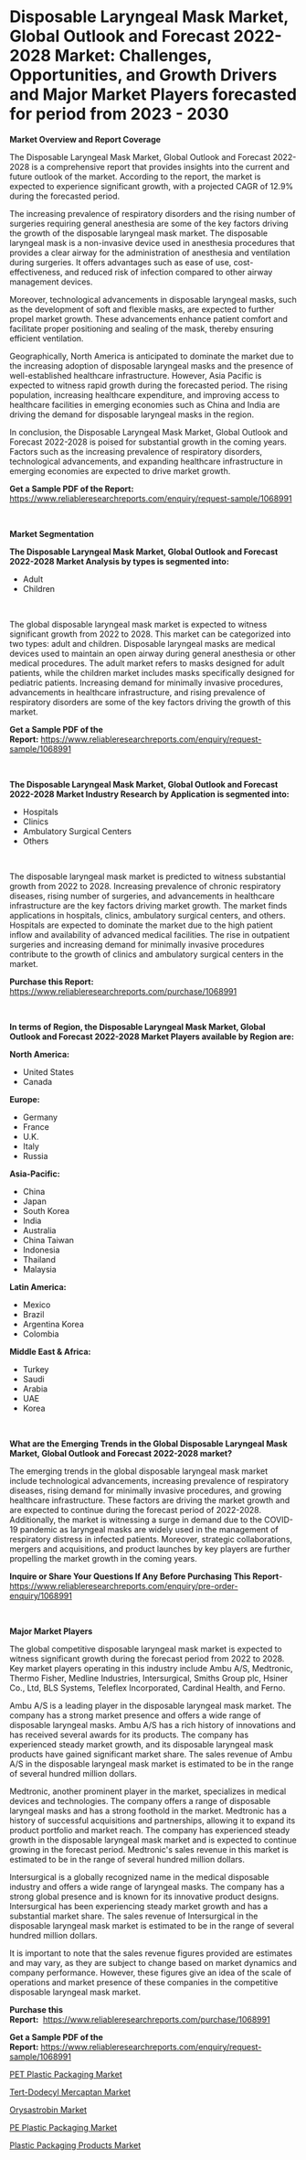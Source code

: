 <p><h1>Disposable Laryngeal Mask Market, Global Outlook and Forecast 2022-2028 Market: Challenges, Opportunities, and Growth Drivers and Major Market Players forecasted for period from 2023 - 2030</h1></p><p><strong>Market Overview and Report Coverage</strong></p>
<p><p>The Disposable Laryngeal Mask Market, Global Outlook and Forecast 2022-2028 is a comprehensive report that provides insights into the current and future outlook of the market. According to the report, the market is expected to experience significant growth, with a projected CAGR of 12.9% during the forecasted period.</p><p>The increasing prevalence of respiratory disorders and the rising number of surgeries requiring general anesthesia are some of the key factors driving the growth of the disposable laryngeal mask market. The disposable laryngeal mask is a non-invasive device used in anesthesia procedures that provides a clear airway for the administration of anesthesia and ventilation during surgeries. It offers advantages such as ease of use, cost-effectiveness, and reduced risk of infection compared to other airway management devices.</p><p>Moreover, technological advancements in disposable laryngeal masks, such as the development of soft and flexible masks, are expected to further propel market growth. These advancements enhance patient comfort and facilitate proper positioning and sealing of the mask, thereby ensuring efficient ventilation.</p><p>Geographically, North America is anticipated to dominate the market due to the increasing adoption of disposable laryngeal masks and the presence of well-established healthcare infrastructure. However, Asia Pacific is expected to witness rapid growth during the forecasted period. The rising population, increasing healthcare expenditure, and improving access to healthcare facilities in emerging economies such as China and India are driving the demand for disposable laryngeal masks in the region.</p><p>In conclusion, the Disposable Laryngeal Mask Market, Global Outlook and Forecast 2022-2028 is poised for substantial growth in the coming years. Factors such as the increasing prevalence of respiratory disorders, technological advancements, and expanding healthcare infrastructure in emerging economies are expected to drive market growth.</p></p>
<p><strong>Get a Sample PDF of the Report:</strong> <a href="https://www.reliableresearchreports.com/enquiry/request-sample/1068991">https://www.reliableresearchreports.com/enquiry/request-sample/1068991</a></p>
<p>&nbsp;</p>
<p><strong>Market Segmentation</strong></p>
<p><strong>The Disposable Laryngeal Mask Market, Global Outlook and Forecast 2022-2028 Market Analysis by types is segmented into:</strong></p>
<p><ul><li>Adult</li><li>Children</li></ul></p>
<p>&nbsp;</p>
<p><p>The global disposable laryngeal mask market is expected to witness significant growth from 2022 to 2028. This market can be categorized into two types: adult and children. Disposable laryngeal masks are medical devices used to maintain an open airway during general anesthesia or other medical procedures. The adult market refers to masks designed for adult patients, while the children market includes masks specifically designed for pediatric patients. Increasing demand for minimally invasive procedures, advancements in healthcare infrastructure, and rising prevalence of respiratory disorders are some of the key factors driving the growth of this market.</p></p>
<p><strong>Get a Sample PDF of the Report:</strong>&nbsp;<a href="https://www.reliableresearchreports.com/enquiry/request-sample/1068991">https://www.reliableresearchreports.com/enquiry/request-sample/1068991</a></p>
<p>&nbsp;</p>
<p><strong>The Disposable Laryngeal Mask Market, Global Outlook and Forecast 2022-2028 Market Industry Research by Application is segmented into:</strong></p>
<p><ul><li>Hospitals</li><li>Clinics</li><li>Ambulatory Surgical Centers</li><li>Others</li></ul></p>
<p>&nbsp;</p>
<p><p>The disposable laryngeal mask market is predicted to witness substantial growth from 2022 to 2028. Increasing prevalence of chronic respiratory diseases, rising number of surgeries, and advancements in healthcare infrastructure are the key factors driving market growth. The market finds applications in hospitals, clinics, ambulatory surgical centers, and others. Hospitals are expected to dominate the market due to the high patient inflow and availability of advanced medical facilities. The rise in outpatient surgeries and increasing demand for minimally invasive procedures contribute to the growth of clinics and ambulatory surgical centers in the market.</p></p>
<p><strong>Purchase this Report:</strong>&nbsp; <a href="https://www.reliableresearchreports.com/purchase/1068991">https://www.reliableresearchreports.com/purchase/1068991</a></p>
<p>&nbsp;</p>
<p><strong>In terms of Region, the Disposable Laryngeal Mask Market, Global Outlook and Forecast 2022-2028 Market Players available by Region are:</strong></p>
<p>
    <p> <strong> North America: </strong>
        <ul>
            <li>United States</li>
            <li>Canada</li>
        </ul>
        </p> 
    <p> <strong> Europe: </strong>
        <ul>
            <li>Germany</li>
            <li>France</li>
            <li>U.K.</li>
            <li>Italy</li>
            <li>Russia</li>
        </ul>
        </p> 
    <p> <strong> Asia-Pacific: </strong>
        <ul>
            <li>China</li>
            <li>Japan</li>
            <li>South Korea</li>
            <li>India</li>
            <li>Australia</li>
            <li>China Taiwan</li>
            <li>Indonesia</li>
            <li>Thailand</li>
            <li>Malaysia</li>
        </ul>
        </p> 
    <p> <strong> Latin America: </strong>
        <ul>
            <li>Mexico</li>
            <li>Brazil</li>
            <li>Argentina Korea</li>
            <li>Colombia</li>
        </ul>
        </p> 
    <p> <strong> Middle East & Africa: </strong>
        <ul>
            <li>Turkey</li>
            <li>Saudi</li>
            <li>Arabia</li>
            <li>UAE</li>
            <li>Korea</li>
        </ul>
    </p>
    </p>
<p>&nbsp;</p>
<p><strong>What are the Emerging Trends in the Global Disposable Laryngeal Mask Market, Global Outlook and Forecast 2022-2028 market?</strong></p>
<p><p>The emerging trends in the global disposable laryngeal mask market include technological advancements, increasing prevalence of respiratory diseases, rising demand for minimally invasive procedures, and growing healthcare infrastructure. These factors are driving the market growth and are expected to continue during the forecast period of 2022-2028. Additionally, the market is witnessing a surge in demand due to the COVID-19 pandemic as laryngeal masks are widely used in the management of respiratory distress in infected patients. Moreover, strategic collaborations, mergers and acquisitions, and product launches by key players are further propelling the market growth in the coming years.</p></p>
<p><strong>Inquire or Share Your Questions If Any Before Purchasing This Report</strong>- <a href="https://www.reliableresearchreports.com/enquiry/pre-order-enquiry/1068991">https://www.reliableresearchreports.com/enquiry/pre-order-enquiry/1068991</a></p>
<p>&nbsp;</p>
<p><strong>Major Market Players</strong></p>
<p><p>The global competitive disposable laryngeal mask market is expected to witness significant growth during the forecast period from 2022 to 2028. Key market players operating in this industry include Ambu A/S, Medtronic, Thermo Fisher, Medline Industries, Intersurgical, Smiths Group plc, Hsiner Co., Ltd, BLS Systems, Teleflex Incorporated, Cardinal Health, and Ferno.</p><p>Ambu A/S is a leading player in the disposable laryngeal mask market. The company has a strong market presence and offers a wide range of disposable laryngeal masks. Ambu A/S has a rich history of innovations and has received several awards for its products. The company has experienced steady market growth, and its disposable laryngeal mask products have gained significant market share. The sales revenue of Ambu A/S in the disposable laryngeal mask market is estimated to be in the range of several hundred million dollars.</p><p>Medtronic, another prominent player in the market, specializes in medical devices and technologies. The company offers a range of disposable laryngeal masks and has a strong foothold in the market. Medtronic has a history of successful acquisitions and partnerships, allowing it to expand its product portfolio and market reach. The company has experienced steady growth in the disposable laryngeal mask market and is expected to continue growing in the forecast period. Medtronic's sales revenue in this market is estimated to be in the range of several hundred million dollars.</p><p>Intersurgical is a globally recognized name in the medical disposable industry and offers a wide range of laryngeal masks. The company has a strong global presence and is known for its innovative product designs. Intersurgical has been experiencing steady market growth and has a substantial market share. The sales revenue of Intersurgical in the disposable laryngeal mask market is estimated to be in the range of several hundred million dollars.</p><p>It is important to note that the sales revenue figures provided are estimates and may vary, as they are subject to change based on market dynamics and company performance. However, these figures give an idea of the scale of operations and market presence of these companies in the competitive disposable laryngeal mask market.</p></p>
<p><strong>Purchase this Report:</strong>&nbsp;&nbsp;<a href="https://www.reliableresearchreports.com/purchase/1068991">https://www.reliableresearchreports.com/purchase/1068991</a></p>
<p></p>
<p><strong>Get a Sample PDF of the Report:</strong>&nbsp;<a href="https://www.reliableresearchreports.com/enquiry/request-sample/1068991">https://www.reliableresearchreports.com/enquiry/request-sample/1068991</a></p>
<p><p><a href="https://www.linkedin.com/pulse/pet-plastic-packaging-market-insights-players-forecast-till-0droc/">PET Plastic Packaging Market</a></p><p><a href="https://www.reportprime.com/tert-dodecyl-mercaptan-r620">Tert-Dodecyl Mercaptan Market</a></p><p><a href="https://medium.com/@dexterhayes2023/orysastrobin-market-size-growth-forecast-2023-2030-6a4c8e402c49">Orysastrobin Market</a></p><p><a href="https://www.linkedin.com/pulse/pe-plastic-packaging-market-size-2023-2030-global-industrial-6pp2c/">PE Plastic Packaging Market</a></p><p><a href="https://medium.com/@alaynagrant2023/plastic-packaging-products-market-size-growth-forecast-2023-2030-bf2919f9b677">Plastic Packaging Products Market</a></p></p>